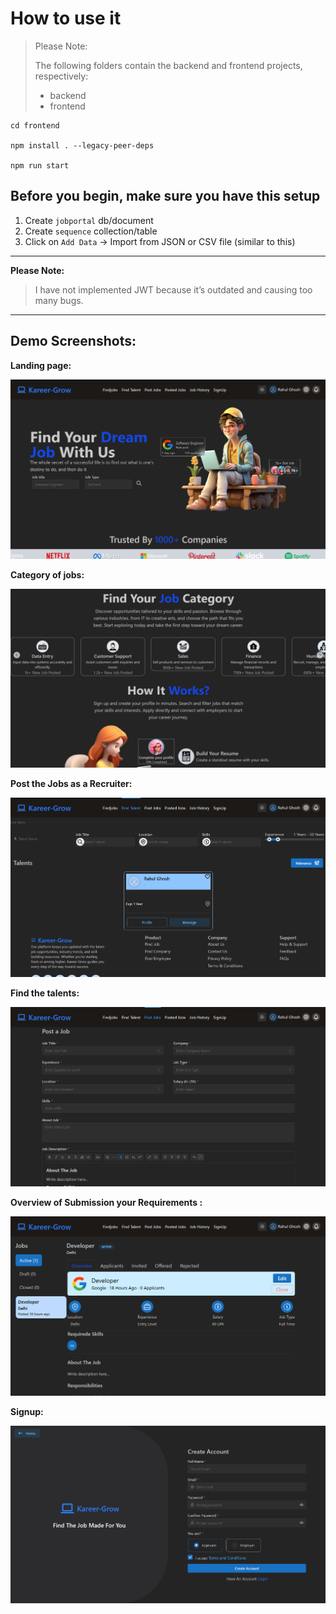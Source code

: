 # How to use it

> Please Note:
> 
> The following folders contain the backend and frontend projects, respectively:
> - backend 
> - frontend

```
cd frontend

npm install . --legacy-peer-deps

npm run start

```


## Before you begin, make sure you have this setup

1. Create `jobportal` db/document
2. Create `sequence` collection/table
3. Click on `Add Data` → Import from JSON or CSV file (similar to this)

---

**Please Note:**

> I have not implemented JWT because it’s outdated and causing too many bugs.

---

## Demo Screenshots:

**Landing page:**

![Screenshot 1](./img/Screenshot%202025-08-13%20201822.png)

**Category of jobs:**

![Screenshot 2](./img/Screenshot%202025-08-13%20201842.png)

**Post the Jobs as a Recruiter:**

![Screenshot 3](./img/Screenshot%202025-08-13%20201913.png)

**Find the talents:**

![Screenshot 4](./img/Screenshot%202025-08-13%20201930.png)

**Overview of Submission your Requirements :**

![Screenshot 5](./img/Screenshot%202025-08-13%20201942.png)

**Signup:**

![Screenshot 5](./img/Screenshot%202025-08-13%20202006.png)